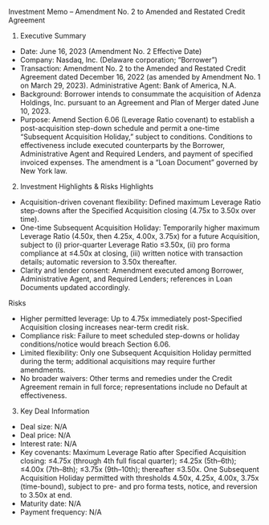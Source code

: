 Investment Memo – Amendment No. 2 to Amended and Restated Credit Agreement

1) Executive Summary
- Date: June 16, 2023 (Amendment No. 2 Effective Date)
- Company: Nasdaq, Inc. (Delaware corporation; “Borrower”)
- Transaction: Amendment No. 2 to the Amended and Restated Credit Agreement dated December 16, 2022 (as amended by Amendment No. 1 on March 29, 2023). Administrative Agent: Bank of America, N.A.
- Background: Borrower intends to consummate the acquisition of Adenza Holdings, Inc. pursuant to an Agreement and Plan of Merger dated June 10, 2023.
- Purpose: Amend Section 6.06 (Leverage Ratio covenant) to establish a post-acquisition step-down schedule and permit a one-time “Subsequent Acquisition Holiday,” subject to conditions. Conditions to effectiveness include executed counterparts by the Borrower, Administrative Agent and Required Lenders, and payment of specified invoiced expenses. The amendment is a “Loan Document” governed by New York law.

2) Investment Highlights & Risks
Highlights
- Acquisition-driven covenant flexibility: Defined maximum Leverage Ratio step-downs after the Specified Acquisition closing (4.75x to 3.50x over time).
- One-time Subsequent Acquisition Holiday: Temporarily higher maximum Leverage Ratio (4.50x, then 4.25x, 4.00x, 3.75x) for a future Acquisition, subject to (i) prior-quarter Leverage Ratio ≤3.50x, (ii) pro forma compliance at ≤4.50x at closing, (iii) written notice with transaction details; automatic reversion to 3.50x thereafter.
- Clarity and lender consent: Amendment executed among Borrower, Administrative Agent, and Required Lenders; references in Loan Documents updated accordingly.

Risks
- Higher permitted leverage: Up to 4.75x immediately post-Specified Acquisition closing increases near-term credit risk.
- Compliance risk: Failure to meet scheduled step-downs or holiday conditions/notice would breach Section 6.06.
- Limited flexibility: Only one Subsequent Acquisition Holiday permitted during the term; additional acquisitions may require further amendments.
- No broader waivers: Other terms and remedies under the Credit Agreement remain in full force; representations include no Default at effectiveness.

3) Key Deal Information
- Deal size: N/A
- Deal price: N/A
- Interest rate: N/A
- Key covenants: Maximum Leverage Ratio after Specified Acquisition closing: ≤4.75x (through 4th full fiscal quarter); ≤4.25x (5th–6th); ≤4.00x (7th–8th); ≤3.75x (9th–10th); thereafter ≤3.50x. One Subsequent Acquisition Holiday permitted with thresholds 4.50x, 4.25x, 4.00x, 3.75x (time-bound), subject to pre- and pro forma tests, notice, and reversion to 3.50x at end.
- Maturity date: N/A
- Payment frequency: N/A